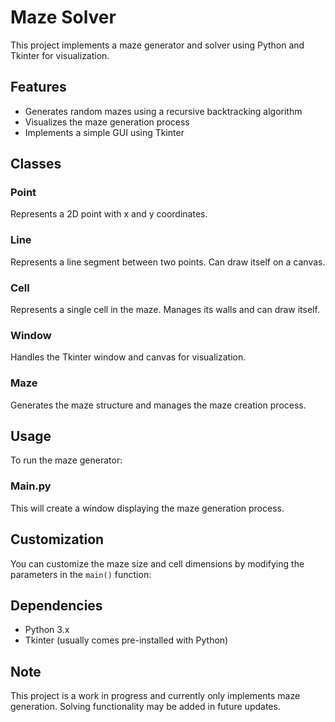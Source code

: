 # Maze Solver

This project implements a maze generator and solver using Python and Tkinter for visualization.

## Features

- Generates random mazes using a recursive backtracking algorithm
- Visualizes the maze generation process
- Implements a simple GUI using Tkinter

## Classes

### Point
Represents a 2D point with x and y coordinates.

### Line
Represents a line segment between two points. Can draw itself on a canvas.

### Cell
Represents a single cell in the maze. Manages its walls and can draw itself.

### Window
Handles the Tkinter window and canvas for visualization.

### Maze
Generates the maze structure and manages the maze creation process.

## Usage

To run the maze generator:

### Main.py

This will create a window displaying the maze generation process.

## Customization

You can customize the maze size and cell dimensions by modifying the parameters in the `main()` function:

## Dependencies

- Python 3.x
- Tkinter (usually comes pre-installed with Python)

## Note

This project is a work in progress and currently only implements maze generation. Solving functionality may be added in future updates.
